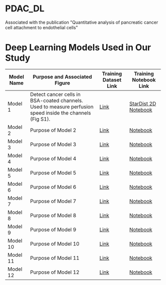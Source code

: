 # PDAC_DL
Associated with the publication "Quantitative analysis of pancreatic cancer cell attachment to endothelial cells"




# Deep Learning Models Used in Our Study


| Model Name | Purpose and Associated Figure | Training Dataset Link | Training Notebook Link |
|------------|-------------------------------|-----------------------|------------------------|
| Model 1    | Detect cancer cells in BSA-coated channels. Used to measure perfusion speed inside the channels (Fig S1). | [Link](https://zenodo.org/records/4091474) | [StarDist 2D Notebook](https://github.com/HenriquesLab/ZeroCostDL4Mic/wiki#segmentation-networks) |
| Model 2    | Purpose of Model 2 | [Link](URL_for_Dataset_2) | [Notebook](URL_for_Notebook_2) |
| Model 3    | Purpose of Model 3 | [Link](URL_for_Dataset_3) | [Notebook](URL_for_Notebook_3) |
| Model 4    | Purpose of Model 4 | [Link](URL_for_Dataset_4) | [Notebook](URL_for_Notebook_4) |
| Model 5    | Purpose of Model 5 | [Link](URL_for_Dataset_5) | [Notebook](URL_for_Notebook_5) |
| Model 6    | Purpose of Model 6 | [Link](URL_for_Dataset_6) | [Notebook](URL_for_Notebook_6) |
| Model 7    | Purpose of Model 7 | [Link](URL_for_Dataset_7) | [Notebook](URL_for_Notebook_7) |
| Model 8    | Purpose of Model 8 | [Link](URL_for_Dataset_8) | [Notebook](URL_for_Notebook_8) |
| Model 9    | Purpose of Model 9 | [Link](URL_for_Dataset_9) | [Notebook](URL_for_Notebook_9) |
| Model 10   | Purpose of Model 10 | [Link](URL_for_Dataset_10) | [Notebook](URL_for_Notebook_10) |
| Model 11   | Purpose of Model 11 | [Link](URL_for_Dataset_11) | [Notebook](URL_for_Notebook_11) |
| Model 12   | Purpose of Model 12 | [Link](URL_for_Dataset_12) | [Notebook](URL_for_Notebook_12) |
